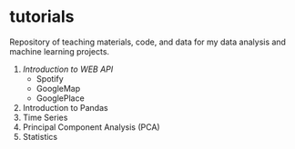 # tutorials
Repository of teaching materials, code, and data for my data analysis and machine learning projects.

1. *Introduction to WEB API*
   * Spotify
   * GoogleMap
   * GooglePlace
2. Introduction to Pandas
3. Time Series
4. Principal Component Analysis (PCA)
5. Statistics 
